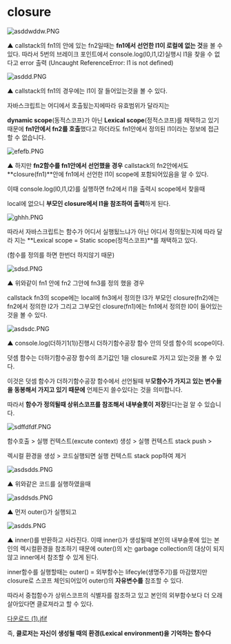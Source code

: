 # closure

![asddwddw.PNG](closure%201e01f2d2f6ab4f57be69dd8172cf58f9/asddwddw.png)

▲ callstack의 fn1의 안에 있는 fn2일때는 **fn1에서 선언한 l1이 로컬에 없는 것**을 볼 수 있다.  따라서 5번의 브레이크 포인트에서 console.log(l0,l1,l2)실행시 l1을 찾을 수 없다고 error 출력  (Uncaught ReferenceError: l1 is not defined)

![asddd.PNG](closure%201e01f2d2f6ab4f57be69dd8172cf58f9/asddd.png)

▲ callstack의 fn1의 경우에는 l1이 잘 들어있는것을 볼 수 있다.

자바스크립트는 어디에서 호출됬는지에따라 유효범위가 달라지는

**dynamic scope**(동적스코프)가 아닌 **Lexical scope**(정적스코프)를 채택하고 있기 때문에 **fn1안에서 fn2를 호출**했다고 하더라도 fn1안에서 정의된 l1이라는 정보에 접근할 수 없습니다.

![efefb.PNG](closure%201e01f2d2f6ab4f57be69dd8172cf58f9/efefb.png)

▲ 하지만 **fn2함수를 fn1안에서 선언했을 경우** callstack의 fn2안에서도 **closure(fn1)**안에 fn1에서 선언한 l1이 scope에 포함되어있음을 알 수 있다.

이때 console.log(l0,l1,l2)를 실행하면 fn2에서 l1을 출력시 scope에서 찾을때

 local에 없으니 **부모인 closure에서 l1을 참조하여 출력**하게 된다.

![ghhh.PNG](closure%201e01f2d2f6ab4f57be69dd8172cf58f9/ghhh.png)

따라서 자바스크립트는 함수가 어디서 실행됬느냐가 아닌 어디서 정의됬는지에 따라 달라 지는  **Lexical scope = Static scope(정적스코프)**를 채택하고 있다.

(함수를 정의를 하면 한번더 하지않기 때문)

![sdsd.PNG](closure%201e01f2d2f6ab4f57be69dd8172cf58f9/sdsd.png)

▲ 위와같이 fn1 안에 fn2 그안에 fn3를 정의 했을 경우

callstack fn3의 scope에는 local에 fn3에서 정의한 l3가 부모인 closure(fn2)에는 fn2에서 정의한 l2가 그리고 그부모인 closure(fn1)에는 fn1에서 정의한 l0이 들어있는 것을 볼 수 있다.

![asdsdc.PNG](closure%201e01f2d2f6ab4f57be69dd8172cf58f9/asdsdc.png)

▲ console.log(더하기1(1))진행시 더하기함수공장 함수 안의 덧셈 함수의 scope이다.

덧셈 함수는 더하기함수공장 함수의 초기값인 1을 closure로 가지고 있는것을 볼 수 있다.

이것은 덧셈 함수가 더하기함수공장 함수에서 선언될때 부**모함수가 가지고 있는 변수들을 동봉해서 가지고 있기 때문에** 언제든지 쓸수있다는 것을 의미합니다.

따라서 **함수가 정의될때 상위스코프를 참조해서 내부슬롯이 저장**된다는걸 알 수 있습니다.

![sdffdfdf.PNG](closure%201e01f2d2f6ab4f57be69dd8172cf58f9/sdffdfdf.png)

함수호출 > 실행 컨텍스트(excute context) 생성 > 실행 컨텍스트 stack push >

렉시컬 환경을 생성 > 코드실행되면 실행 컨텍스트 stack pop하여 제거

![asdsdds.PNG](closure%201e01f2d2f6ab4f57be69dd8172cf58f9/asdsdds.png)

▲ 위와같은 코드를 실행하였을때

![asddsds.PNG](closure%201e01f2d2f6ab4f57be69dd8172cf58f9/asddsds.png)

▲ 먼저 outer()가 실행되고

![asdds.PNG](closure%201e01f2d2f6ab4f57be69dd8172cf58f9/asdds.png)

▲ inner()를 반환하고 사라진다. 이때 inner()가 생성될때 본인의 내부슬롯에 있는 본인의 렉시컬환경을 참조하기 때문에 outer()의 x는  garbage collection의 대상이 되지않고 inner에서 참조할 수 있게 된다.

inner함수를 실행할때는 outer() = 외부함수는 lifecyle(생명주기)를 마감했지만 closure로 스코프 체인되어있어 outer()의 **자유변수를** 참조할 수 있다.

따라서 중첩함수가 상위스코프의 식별자를 참조하고 있고 본인의 외부함수보다 더 오래 살아있다면 클로져라고 할 수 있다.

[다운로드 (1).jfif](closure%201e01f2d2f6ab4f57be69dd8172cf58f9/%25EB%258B%25A4%25EC%259A%25B4%25EB%25A1%259C%25EB%2593%259C_(1).jfif)

즉, **클로저는 자신이 생성될 때의 환경(Lexical environment)을 기억하는 함수다**